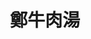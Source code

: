 ---
title: "鄭牛肉湯"
description: "鄭牛肉湯"
layout: shop
keywords:
  - 美食競賽
  - 台灣美食
  - 美食精選
datePublished: "2025-06-30"
dateModified: "2025-07-06"
city: "台南市"
district: "中西區"
address: "台南市中西區金華路四段47巷2號"
phone: "062281025"
geo: "22.998376866738628, 120.19468317498917"
google_map: "https://maps.app.goo.gl/krpFQFCS5LMkjk2s7"
footinder: "https://footinder.com.tw/%E5%8F%B0%E5%8D%97%E5%B8%82%E4%B8%AD%E8%A5%BF%E5%8D%80/362181/"
official: "https://www.facebook.com/TainanZhengBeef/"
award:
  - name: "500盤"
    year: "2024"
    entries:
      - dishes:
          - "炒牛腩"

---